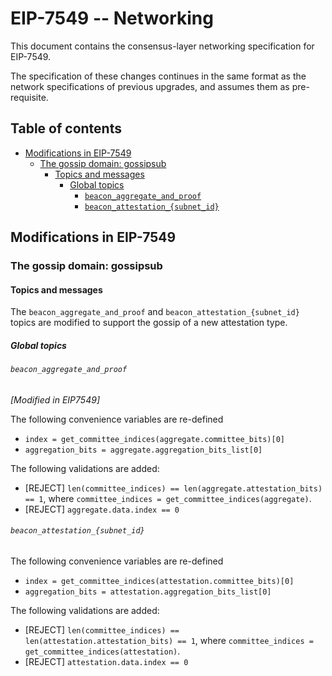 # EIP-7549 -- Networking

This document contains the consensus-layer networking specification for EIP-7549.

The specification of these changes continues in the same format as the network specifications of previous upgrades, and assumes them as pre-requisite.

## Table of contents

<!-- TOC -->
<!-- START doctoc generated TOC please keep comment here to allow auto update -->
<!-- DON'T EDIT THIS SECTION, INSTEAD RE-RUN doctoc TO UPDATE -->

- [Modifications in EIP-7549](#modifications-in-eip-7549)
  - [The gossip domain: gossipsub](#the-gossip-domain-gossipsub)
    - [Topics and messages](#topics-and-messages)
      - [Global topics](#global-topics)
        - [`beacon_aggregate_and_proof`](#beacon_aggregate_and_proof)
        - [`beacon_attestation_{subnet_id}`](#beacon_attestation_subnet_id)

<!-- END doctoc generated TOC please keep comment here to allow auto update -->
<!-- /TOC -->

## Modifications in EIP-7549

### The gossip domain: gossipsub

#### Topics and messages

The `beacon_aggregate_and_proof` and `beacon_attestation_{subnet_id}` topics are modified to support the gossip of a new attestation type.

##### Global topics

###### `beacon_aggregate_and_proof`

*[Modified in EIP7549]*

The following convenience variables are re-defined
- `index = get_committee_indices(aggregate.committee_bits)[0]`
- `aggregation_bits = aggregate.aggregation_bits_list[0]`

The following validations are added:
* [REJECT] `len(committee_indices) == len(aggregate.attestation_bits) == 1`, where `committee_indices = get_committee_indices(aggregate)`.
* [REJECT] `aggregate.data.index == 0`

###### `beacon_attestation_{subnet_id}`

The following convenience variables are re-defined
- `index = get_committee_indices(attestation.committee_bits)[0]`
- `aggregation_bits = attestation.aggregation_bits_list[0]`

The following validations are added:
* [REJECT] `len(committee_indices) == len(attestation.attestation_bits) == 1`, where `committee_indices = get_committee_indices(attestation)`.
* [REJECT] `attestation.data.index == 0`

